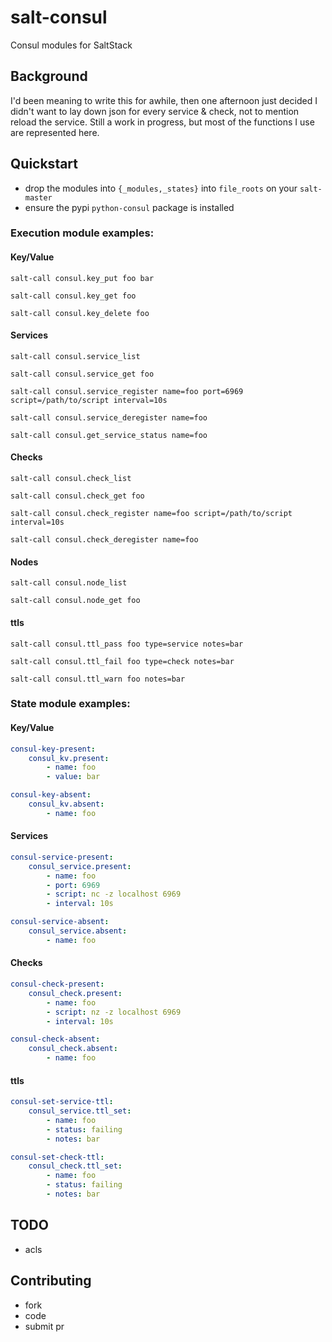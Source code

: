 # salt-consul
Consul modules for SaltStack

## Background
I'd been meaning to write this for awhile, then one afternoon just decided I didn't want to lay down json for every service & check, not to mention reload the service. Still a work in progress, but most of the functions I use are represented here.

## Quickstart

- drop the modules into `{_modules,_states}` into `file_roots` on your `salt-master`
- ensure the pypi `python-consul` package is installed


### Execution module examples:

#### Key/Value

`salt-call consul.key_put foo bar`

`salt-call consul.key_get foo`

`salt-call consul.key_delete foo`

#### Services

`salt-call consul.service_list`

`salt-call consul.service_get foo`

`salt-call consul.service_register name=foo port=6969 script=/path/to/script interval=10s`

`salt-call consul.service_deregister name=foo`

`salt-call consul.get_service_status name=foo`

#### Checks

`salt-call consul.check_list`

`salt-call consul.check_get foo`

`salt-call consul.check_register name=foo script=/path/to/script interval=10s`

`salt-call consul.check_deregister name=foo`

#### Nodes

`salt-call consul.node_list`

`salt-call consul.node_get foo`

#### ttls

`salt-call consul.ttl_pass foo type=service notes=bar`

`salt-call consul.ttl_fail foo type=check notes=bar`

`salt-call consul.ttl_warn foo notes=bar`




### State module examples:

#### Key/Value

```yaml
consul-key-present:
    consul_kv.present:
        - name: foo
        - value: bar

consul-key-absent:
    consul_kv.absent:
        - name: foo
```

#### Services

```yaml
consul-service-present:
    consul_service.present:
        - name: foo
        - port: 6969
        - script: nc -z localhost 6969
        - interval: 10s

consul-service-absent:
    consul_service.absent:
        - name: foo
```

#### Checks

```yaml
consul-check-present:
    consul_check.present:
        - name: foo
        - script: nz -z localhost 6969
        - interval: 10s

consul-check-absent:
    consul_check.absent:
        - name: foo
```

#### ttls

```yaml
consul-set-service-ttl:
    consul_service.ttl_set:
        - name: foo
        - status: failing
        - notes: bar

consul-set-check-ttl:
    consul_check.ttl_set:
        - name: foo
        - status: failing
        - notes: bar
```


## TODO

- acls

## Contributing
- fork
- code
- submit pr


